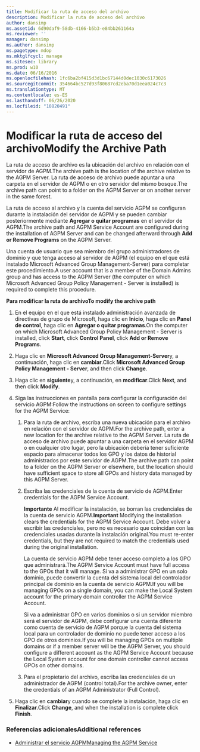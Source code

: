 ```yaml
---
title: Modificar la ruta de acceso del archivo
description: Modificar la ruta de acceso del archivo
author: dansimp
ms.assetid: 6d90daf9-58db-4166-b5b3-e84bb261164a
ms.reviewer: ''
manager: dansimp
ms.author: dansimp
ms.pagetype: mdop
ms.mktglfcycl: manage
ms.sitesec: library
ms.prod: w10
ms.date: 06/16/2016
ms.openlocfilehash: 1fc6ba2bf415d3d1bc67144d0dec1030c6173026
ms.sourcegitcommit: 354664bc527d93f80687cd2eba70d1eea024c7c3
ms.translationtype: MT
ms.contentlocale: es-ES
ms.lasthandoff: 06/26/2020
ms.locfileid: "10820491"
---
```

# <span data-ttu-id="46eb5-103">Modificar la ruta de acceso del archivo</span><span class="sxs-lookup"><span data-stu-id="46eb5-103">Modify the Archive Path</span></span>


<span data-ttu-id="46eb5-104">La ruta de acceso de archivo es la ubicación del archivo en relación con el servidor de AGPM.</span><span class="sxs-lookup"><span data-stu-id="46eb5-104">The archive path is the location of the archive relative to the AGPM Server.</span></span> <span data-ttu-id="46eb5-105">La ruta de acceso de archivo puede apuntar a una carpeta en el servidor de AGPM o en otro servidor del mismo bosque.</span><span class="sxs-lookup"><span data-stu-id="46eb5-105">The archive path can point to a folder on the AGPM Server or on another server in the same forest.</span></span>

<span data-ttu-id="46eb5-106">La ruta de acceso al archivo y la cuenta del servicio AGPM se configuran durante la instalación del servidor de AGPM y se pueden cambiar posteriormente mediante **Agregar o quitar programas** en el servidor de AGPM.</span><span class="sxs-lookup"><span data-stu-id="46eb5-106">The archive path and AGPM Service Account are configured during the installation of AGPM Server and can be changed afterward through **Add or Remove Programs** on the AGPM Server.</span></span>

<span data-ttu-id="46eb5-107">Una cuenta de usuario que sea miembro del grupo administradores de dominio y que tenga acceso al servidor de AGPM (el equipo en el que está instalado Microsoft Advanced Group Management-Server) para completar este procedimiento.</span><span class="sxs-lookup"><span data-stu-id="46eb5-107">A user account that is a member of the Domain Admins group and has access to the AGPM Server (the computer on which Microsoft Advanced Group Policy Management - Server is installed) is required to complete this procedure.</span></span>

**<span data-ttu-id="46eb5-108">Para modificar la ruta de archivo</span><span class="sxs-lookup"><span data-stu-id="46eb5-108">To modify the archive path</span></span>**

1.  <span data-ttu-id="46eb5-109">En el equipo en el que está instalado administración avanzada de directivas de grupo de Microsoft, haga clic en **Inicio**, haga clic en **Panel de control**, haga clic en **Agregar o quitar programas**.</span><span class="sxs-lookup"><span data-stu-id="46eb5-109">On the computer on which Microsoft Advanced Group Policy Management - Server is installed, click **Start**, click **Control Panel**, click **Add or Remove Programs**.</span></span>

2.  <span data-ttu-id="46eb5-110">Haga clic en **Microsoft Advanced Group Management-Server**y, a continuación, haga clic en **cambiar**.</span><span class="sxs-lookup"><span data-stu-id="46eb5-110">Click **Microsoft Advanced Group Policy Management - Server**, and then click **Change**.</span></span>

3.  <span data-ttu-id="46eb5-111">Haga clic en **siguiente**y, a continuación, en **modificar**.</span><span class="sxs-lookup"><span data-stu-id="46eb5-111">Click **Next**, and then click **Modify**.</span></span>

4.  <span data-ttu-id="46eb5-112">Siga las instrucciones en pantalla para configurar la configuración del servicio AGPM:</span><span class="sxs-lookup"><span data-stu-id="46eb5-112">Follow the instructions on screen to configure settings for the AGPM Service:</span></span>

    1.  <span data-ttu-id="46eb5-113">Para la ruta de archivo, escriba una nueva ubicación para el archivo en relación con el servidor de AGPM.</span><span class="sxs-lookup"><span data-stu-id="46eb5-113">For the archive path, enter a new location for the archive relative to the AGPM Server.</span></span> <span data-ttu-id="46eb5-114">La ruta de acceso de archivo puede apuntar a una carpeta en el servidor AGPM o en cualquier otro lugar, pero la ubicación debería tener suficiente espacio para almacenar todos los GPO y los datos de historial administrados por este servidor de AGPM.</span><span class="sxs-lookup"><span data-stu-id="46eb5-114">The archive path can point to a folder on the AGPM Server or elsewhere, but the location should have sufficient space to store all GPOs and history data managed by this AGPM Server.</span></span>

    2.  <span data-ttu-id="46eb5-115">Escriba las credenciales de la cuenta de servicio de AGPM.</span><span class="sxs-lookup"><span data-stu-id="46eb5-115">Enter credentials for the AGPM Service Account.</span></span>

        <span data-ttu-id="46eb5-116">**Importante**  Al modificar la instalación, se borran las credenciales de la cuenta de servicio AGPM.</span><span class="sxs-lookup"><span data-stu-id="46eb5-116">**Important** Modifying the installation clears the credentials for the AGPM Service Account.</span></span> <span data-ttu-id="46eb5-117">Debe volver a escribir las credenciales, pero no es necesario que coincidan con las credenciales usadas durante la instalación original.</span><span class="sxs-lookup"><span data-stu-id="46eb5-117">You must re-enter credentials, but they are not required to match the credentials used during the original installation.</span></span>

        <span data-ttu-id="46eb5-118">La cuenta de servicio AGPM debe tener acceso completo a los GPO que administrará.</span><span class="sxs-lookup"><span data-stu-id="46eb5-118">The AGPM Service Account must have full access to the GPOs that it will manage.</span></span> <span data-ttu-id="46eb5-119">Si va a administrar GPO en un solo dominio, puede convertir la cuenta del sistema local del controlador principal de dominio en la cuenta de servicio AGPM.</span><span class="sxs-lookup"><span data-stu-id="46eb5-119">If you will be managing GPOs on a single domain, you can make the Local System account for the primary domain controller the AGPM Service Account.</span></span>

        <span data-ttu-id="46eb5-120">Si va a administrar GPO en varios dominios o si un servidor miembro será el servidor de AGPM, debe configurar una cuenta diferente como cuenta de servicio de AGPM porque la cuenta del sistema local para un controlador de dominio no puede tener acceso a los GPO de otros dominios.</span><span class="sxs-lookup"><span data-stu-id="46eb5-120">If you will be managing GPOs on multiple domains or if a member server will be the AGPM Server, you should configure a different account as the AGPM Service Account because the Local System account for one domain controller cannot access GPOs on other domains.</span></span>

         

    3.  <span data-ttu-id="46eb5-121">Para el propietario del archivo, escriba las credenciales de un administrador de AGPM (control total).</span><span class="sxs-lookup"><span data-stu-id="46eb5-121">For the archive owner, enter the credentials of an AGPM Administrator (Full Control).</span></span>

5.  <span data-ttu-id="46eb5-122">Haga clic en **cambiar**y cuando se complete la instalación, haga clic en **Finalizar**.</span><span class="sxs-lookup"><span data-stu-id="46eb5-122">Click **Change**, and when the installation is complete click **Finish**.</span></span>

### <span data-ttu-id="46eb5-123">Referencias adicionales</span><span class="sxs-lookup"><span data-stu-id="46eb5-123">Additional references</span></span>

-   [<span data-ttu-id="46eb5-124">Administrar el servicio AGPM</span><span class="sxs-lookup"><span data-stu-id="46eb5-124">Managing the AGPM Service</span></span>](managing-the-agpm-service.md)

 

 





